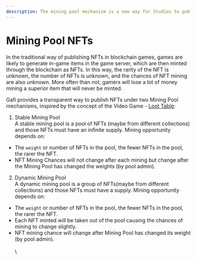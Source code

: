 ```yaml
---
description: The mining pool mechanism is a new way for Studios to publish NFTs.
---
```


# Mining Pool NFTs

In the traditional way of publishing NFTs in blockchain games, games are likely to generate in-game items in the game server, which are then minted through the blockchain as NFTs. In this way, the rarity of the NFT is unknown, the number of NFTs is unknown, and the chances of NFT mining are also unknown. More often than not, gamers will lose a lot of money mining a superior item that will never be minted.

Gafi provides a transparent way to publish NFTs under two Mining Pool mechanisms, inspired by the concept of the Video Game - [Loot Table](https://en.wikipedia.org/wiki/Loot\_\(video\_games\)):

1. Stable Mining Pool\
   A stable mining pool is a pool of NFTs (maybe from different collections) and those NFTs must have an infinite supply. Mining opportunity depends on:

* The `weight` or number of NFTs in the pool, the fewer NFTs in the pool, the rarer the NFT.
* NFT Mining Chances will not change after each mining but change after the Mining Pool has changed the weights (by pool admin).

2. Dynamic Mining Pool\
   A dynamic mining pool is a group of NFTs(maybe from different collections) and those NFTs must have a supply. Mining opportunity depends on:

* The `weight` or number of NFTs in the pool, the fewer NFTs in the pool, the rarer the NFT.
* Each NFT minted will be taken out of the pool causing the chances of mining to change slightly.
* NFT mining chance will change after Mining Pool has changed its weight (by pool admin).\
  \
  \
